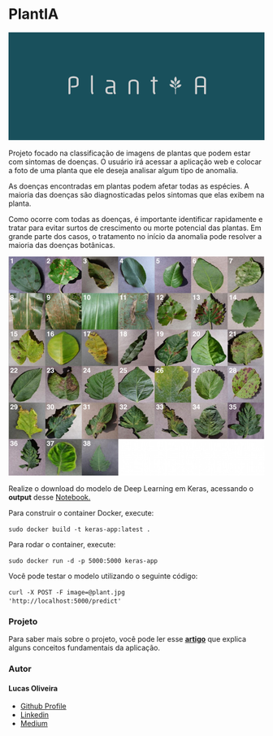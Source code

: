 # PlantIA

![alt text](https://github.com/LucasOliveiraS/plantia-startup/blob/master/img/logo.png)

Projeto focado na classificação de imagens de plantas que podem estar com sintomas de doenças. O usuário irá acessar a aplicação web e colocar a foto de uma planta que ele deseja analisar algum tipo de anomalia.


As doenças encontradas em plantas podem afetar todas as espécies. A maioria das doenças são diagnosticadas pelos sintomas que elas exibem na planta.

Como ocorre com todas as doenças, é importante identificar rapidamente e tratar para evitar surtos de crescimento ou morte potencial das plantas. Em grande parte dos casos, o tratamento no início da anomalia pode resolver a maioria das doenças botânicas.

![alt text](https://github.com/LucasOliveiraS/plantia-startup/blob/master/img/plantas-exemplo.jpeg)

Realize o download do modelo de Deep Learning em Keras, acessando o <b>output</b> desse 
<a href="https://www.kaggle.com/oliveirasp6/plant-disease-detection-using-keras/output?scriptVersionId=21258537">Notebook.</a> 


Para construir o container Docker, execute:

<code>sudo docker build -t keras-app:latest .</code>

Para rodar o container, execute:

<code>sudo docker run -d -p 5000:5000 keras-app</code>

Você pode testar o modelo utilizando o seguinte código:

<code>curl -X POST -F image=@plant.jpg 'http://localhost:5000/predict'</code>

<h3>Projeto</h3>

Para saber mais sobre o projeto, você pode ler esse  <a href="https://medium.com/@lucasoliveiras/plantia-startup-para-classifica%C3%A7%C3%A3o-de-plantas-com-doen%C3%A7as-258d75928f30"><b>artigo</b></a> que explica alguns conceitos fundamentais da aplicação.

<h3>Autor</h3>
<h4>Lucas Oliveira</h4>

 <ul>
  <li><a href="https://github.com/LucasOliveiraS">Github Profile</a></li>
  <li><a href="https://www.linkedin.com/in/lucas-oliveira-492723127/">Linkedin</a></li>
  <li><a href="https://medium.com/@lucasoliveiras">Medium</a></li>
</ul>
